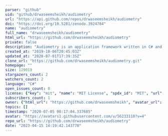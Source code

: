 ```yaml
---
parser: "github"
uid: "github/drwaseemsheikh/audiometry"
url: "https://api.github.com/repos/drwaseemsheikh/audiometry"
doi: "https://doi.org/10.5281/zenodo.3924784"
name: "audiometry"
full_name: "drwaseemsheikh/audiometry"
html_url: "https://github.com/drwaseemsheikh/audiometry"
private: false
description: "Audiometry is an application framework written in C# and based on WPF and .NET that enables accurate digital recording, search, analysis, graphical visualization, and reproduction of human audio-vestibular impairment test data to assist in hearing loss or disability diagnosis."
created_at: "2019-10-06T20:45:03Z"
updated_at: "2020-07-01T17:39:35Z"
clone_url: "https://github.com/drwaseemsheikh/audiometry.git"
homepage: ""
size: 129019
stargazers_count: 2
watchers_count: 2
language: "C#"
open_issues_count: 0
license: {"key": "mit", "name": "MIT License", "spdx_id": "MIT", "url": "https://api.github.com/licenses/mit", "node_id": "MDc6TGljZW5zZTEz"}
subscribers_count: 1
owner: {"html_url": "https://github.com/drwaseemsheikh", "avatar_url": "https://avatars1.githubusercontent.com/u/56233110?v=4", "login": "drwaseemsheikh", "type": "User"}
topics: []
timestamp: "2020-07-05 00:17:04.337685"
avatar: "https://avatars1.githubusercontent.com/u/56233110?v=4"
repo_url: "https://github.com/drwaseemsheikh/audiometry"
date: "2023-04-15 14:19:42.143778"
---
```

